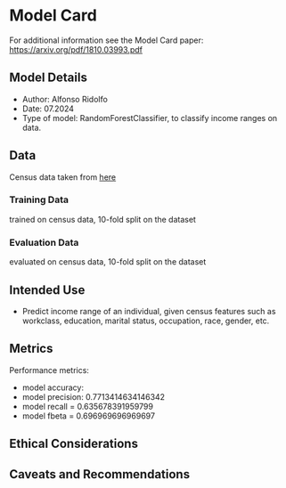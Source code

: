# Model Card

For additional information see the Model Card paper: https://arxiv.org/pdf/1810.03993.pdf

## Model Details
- Author: Alfonso Ridolfo
- Date: 07.2024
- Type of model: RandomForestClassifier, to classify income ranges on data.


## Data
Census data taken from [here](https://archive.ics.uci.edu/dataset/20/census+income)
### Training Data
trained on census data, 10-fold split on the dataset

### Evaluation Data
evaluated on census data, 10-fold split on the dataset

## Intended Use
- Predict income range of an individual, given census features such as workclass, education, marital status,	occupation, race, gender, etc.

## Metrics
Performance metrics:
- model accuracy: 
- model precision: 0.7713414634146342
- model recall = 0.635678391959799
- model fbeta = 0.696969696969697

## Ethical Considerations

## Caveats and Recommendations


